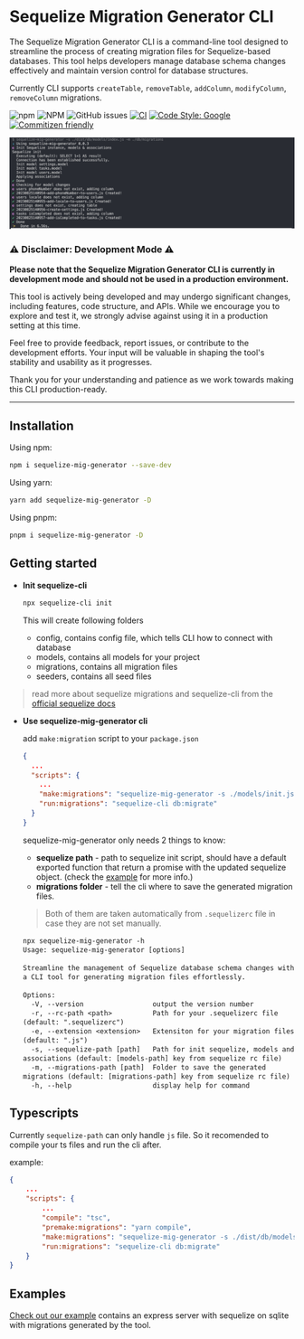 # Sequelize Migration Generator CLI

The Sequelize Migration Generator CLI is a command-line tool designed to streamline the process of creating migration files for Sequelize-based databases. This tool helps developers manage database schema changes effectively and maintain version control for database structures.

Currently CLI supports `createTable`, `removeTable`, `addColumn`, `modifyColumn`, `removeColumn` migrations.

![npm](https://img.shields.io/npm/v/sequelize-mig-generator)
![NPM](https://img.shields.io/npm/l/sequelize-mig-generator)
![GitHub issues](https://img.shields.io/github/issues/doralteres/sequelize-mig-generator)
[![CI](https://github.com/doralteres/sequelize-mig-generator/actions/workflows/release.yaml/badge.svg)](https://github.com/doralteres/sequelize-mig-generator/actions/workflows/release.yaml)
[![Code Style: Google](https://img.shields.io/badge/code%20style-google-blueviolet.svg)](https://github.com/google/gts)
[![Commitizen friendly](https://img.shields.io/badge/commitizen-friendly-brightgreen.svg)](http://commitizen.github.io/cz-cli/)

![EXAMPLE](./images/cli_example_1.png)

### ⚠️ Disclaimer: Development Mode ⚠️

**Please note that the Sequelize Migration Generator CLI is currently in development mode and should not be used in a production environment.**

This tool is actively being developed and may undergo significant changes, including features, code structure, and APIs. While we encourage you to explore and test it, we strongly advise against using it in a production setting at this time.

Feel free to provide feedback, report issues, or contribute to the development efforts. Your input will be valuable in shaping the tool's stability and usability as it progresses.

Thank you for your understanding and patience as we work towards making this CLI production-ready.

---

## Installation

Using npm:

```bash
npm i sequelize-mig-generator --save-dev
```

Using yarn:

```bash
yarn add sequelize-mig-generator -D
```

Using pnpm:

```bash
pnpm i sequelize-mig-generator -D
```

## Getting started

- **Init sequelize-cli**

  ```bash
  npx sequelize-cli init
  ```

  This will create following folders

  - config, contains config file, which tells CLI how to connect with database
  - models, contains all models for your project
  - migrations, contains all migration files
  - seeders, contains all seed files

> read more about sequelize migrations and sequelize-cli from the [official sequelize docs](https://sequelize.org/docs/v6/other-topics/migrations/)

- **Use sequelize-mig-generator cli**

  add `make:migration` script to your `package.json`

  ```json
  {
    ...
    "scripts": {
      ...
      "make:migrations": "sequelize-mig-generator -s ./models/init.js",
      "run:migrations": "sequelize-cli db:migrate"
    }
  }
  ```

  sequelize-mig-generator only needs 2 things to know:

  - **sequelize path** - path to sequelize init script, should have a default exported function that return a promise with the updated sequelize object. (check the [example](./example/db/models/index.ts) for more info.)
  - **migrations folder** - tell the cli where to save the generated migration files.

  > Both of them are taken automatically from `.sequelizerc` file in case they are not set manually.

  ```shell
  npx sequelize-mig-generator -h
  Usage: sequelize-mig-generator [options]

  Streamline the management of Sequelize database schema changes with a CLI tool for generating migration files effortlessly.

  Options:
    -V, --version                 output the version number
    -r, --rc-path <path>          Path for your .sequelizerc file (default: ".sequelizerc")
    -e, --extension <extension>   Extensiton for your migration files (default: ".js")
    -s, --sequelize-path [path]   Path for init sequelize, models and associations (default: [models-path] key from sequelize rc file)
    -m, --migrations-path [path]  Folder to save the generated migrations (default: [migrations-path] key from sequelize rc file)
    -h, --help                    display help for command
  ```

## Typescripts

Currently `sequelize-path` can only handle `js` file. So it recomended to compile your ts files and run the cli after.

example:

```json
{
    ...
    "scripts": {
        ...
        "compile": "tsc",
        "premake:migrations": "yarn compile",
        "make:migrations": "sequelize-mig-generator -s ./dist/db/models/init.js -m ./db/migrations",
        "run:migrations": "sequelize-cli db:migrate"
    }
}
```

## Examples

[Check out our example](./example) contains an express server with sequelize on sqlite with migrations generated by the tool.
